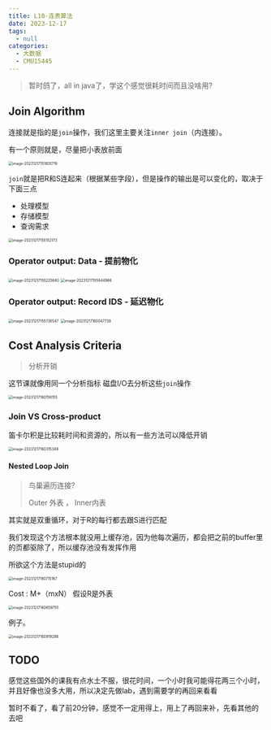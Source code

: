 ```yaml
---
title: L10-连表算法
date: 2023-12-17
tags: 
  - null
categories: 
  - 大数据
  - CMU15445
---
```


> 暂时鸽了，all in java了，学这个感觉很耗时间而且没啥用?

## Join  Algorithm

连接就是指的是`join`操作，我们这里主要关注`inner join`（内连接）。

有一个原则就是，尽量把小表放前面

<img src="https://typora-1309665611.cos.ap-nanjing.myqcloud.com/typora/image-20231217151805719.png" alt="image-20231217151805719" style="zoom:50%;" />



`join`就是把R和S连起来（根据某些字段），但是操作的输出是可以变化的，取决于下面三点

- 处理模型
- 存储模型
- 查询需求

<img src="https://typora-1309665611.cos.ap-nanjing.myqcloud.com/typora/image-20231217155152173.png" alt="image-20231217155152173" style="zoom: 50%;" />

### Operator output: Data  -   提前物化

<img src="https://typora-1309665611.cos.ap-nanjing.myqcloud.com/typora/image-20231217155225640.png" alt="image-20231217155225640" style="zoom:50%;" />

<img src="https://typora-1309665611.cos.ap-nanjing.myqcloud.com/typora/image-20231217155944966.png" alt="image-20231217155944966" style="zoom:50%;" />

### Operator output: Record IDS -   延迟物化

<img src="https://typora-1309665611.cos.ap-nanjing.myqcloud.com/typora/image-20231217155736547.png" alt="image-20231217155736547" style="zoom:50%;" />

<img src="https://typora-1309665611.cos.ap-nanjing.myqcloud.com/typora/image-20231217160047738.png" alt="image-20231217160047738" style="zoom:50%;" />

## Cost Analysis  Criteria

> 分析开销

这节课就像用同一个分析指标 磁盘I/O去分析这些`join`操作

<img src="https://typora-1309665611.cos.ap-nanjing.myqcloud.com/typora/image-20231217160156155.png" alt="image-20231217160156155" style="zoom:50%;" />

### Join VS  Cross-product

笛卡尔积是比较耗时间和资源的，所以有一些方法可以降低开销

<img src="https://typora-1309665611.cos.ap-nanjing.myqcloud.com/typora/image-20231217160315349.png" alt="image-20231217160315349" style="zoom:50%;" />

#### Nested  Loop   Join

> 鸟巢遍历连接?  
>
> Outer 外表  ，   Inner内表

其实就是双重循环，对于R的每行都去跟S进行匹配

我们发现这个方法根本就没用上缓存池，因为他每次遍历，都会把之前的buffer里的页都驱除了，所以缓存池没有发挥作用

所欲这个方法是stupid的

<img src="https://typora-1309665611.cos.ap-nanjing.myqcloud.com/typora/image-20231217160715167.png" alt="image-20231217160715167" style="zoom:50%;" />

Cost : M+（mxN）  假设R是外表

<img src="https://typora-1309665611.cos.ap-nanjing.myqcloud.com/typora/image-20231217160659755.png" alt="image-20231217160659755" style="zoom:50%;" />

例子。

<img src="https://typora-1309665611.cos.ap-nanjing.myqcloud.com/typora/image-20231217160919298.png" alt="image-20231217160919298" style="zoom:50%;" />

## TODO

感觉这些国外的课我有点水土不服，很花时间，一个小时我可能得花两三个小时，并且好像也没多大用，所以决定先做lab，遇到需要学的再回来看看

暂时不看了，看了前20分钟，感觉不一定用得上，用上了再回来补，先看其他的去吧